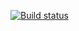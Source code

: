[![Build status](https://ci.appveyor.com/api/projects/status/mg0y1co7qrgaxohr?svg=true)](https://ci.appveyor.com/project/AleksandrKudyakov/ahj-dom)